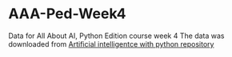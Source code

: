 # AAA-Ped-Week4
Data for All About AI, Python Edition course week 4
The data was downloaded from [Artificial intelligentce with python repository](https://github.com/PacktPublishing/Artificial-Intelligence-with-Python)
